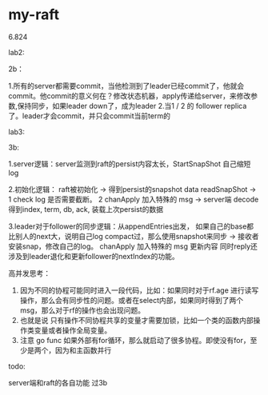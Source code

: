 # my-raft
6.824



lab2:

2b：

1.所有的server都需要commit，当他检测到了leader已经commit了，他就会commit。他commit的意义何在？修改状态机器，apply传递给server，来修改参数,保持同步，如果leader down了，成为leader
2.当1 / 2 的 follower replica了。leader才会commit，并只会commit当前term的



lab3:


3b:

1.server逻辑：server监测到raft的persist内容太长，StartSnapShot 自己缩短log

2.初始化逻辑： raft被初始化 -> 得到persist的snapshot data  readSnapShot ->  1 check log 是否需要截断。 2
chanApply 加入特殊的 msg  ->   server端 decode得到index, term, db, ack, 装载上次persist的数据

3.leader对于follower的同步逻辑：从appendEntries出发， 如果自己的base都比别人的next大，说明自己log compact过，那么使用snapshot来同步 -> 接收者安装snap，修改自己的log。 chanApply 加入特殊的 msg 更新内容
同时reply还涉及到leader退化和更新follower的nextIndex的功能。


高并发思考：

1. 因为不同的协程可能同时进入一段代码，比如：如果同时对于rf.age 进行读写操作，那么会有同步性的问题。或者在select内部，如果同时得到了两个msg，那么对于rf的操作也会出现问题。
2. 也就是说 只有操作不同协程共享的变量才需要加锁，比如一个类的函数内部操作类变量或者操作全局变量。
3. 注意 go func 如果外部有for循环，那么就启动了很多协程。即使没有for，至少是两个，因为和主函数并行

todo:

server端和raft的各自功能
过3b
